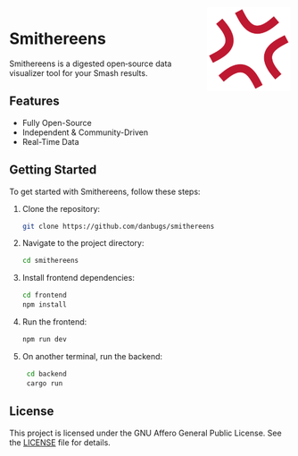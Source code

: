 <img align="right" src="imgs/logo/logo-512x512.png" width="150px" />

# Smithereens

Smithereens is a digested open‑source data visualizer tool for your Smash results.

## Features
- Fully Open-Source
- Independent & Community-Driven
- Real-Time Data

## Getting Started
To get started with Smithereens, follow these steps:

1. Clone the repository:
   ```bash
   git clone https://github.com/danbugs/smithereens
   ```
2. Navigate to the project directory:
   ```bash
   cd smithereens
   ```
3. Install frontend dependencies:
   ```bash
   cd frontend
   npm install
   ```
4. Run the frontend:
   ```bash
   npm run dev
   ```
5. On another terminal, run the backend:
   ```bash
    cd backend
    cargo run
    ```

## License
This project is licensed under the GNU Affero General Public License. See the [LICENSE](LICENSE.md) file for details.
